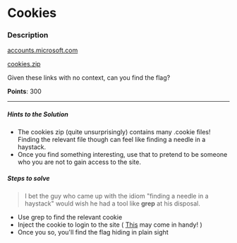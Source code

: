 # Cookies

### Description

[accounts.microsoft.com](https://accounts.microsoft.com)

[cookies.zip](./cookies.zip)

Given these links with no context, can you find the flag?

**Points**: 300

------------------------------------------------
##### Hints to the Solution
- The cookies zip (quite unsurprisingly) contains many .cookie files! Finding the relevant file though can feel like finding a needle in a haystack. 
- Once you find something interesting, use that to pretend to be someone who you are not to gain access to the site.
##### Steps to solve 
> I bet the guy who came up with the idiom "finding a needle in a haystack" would wish he had a tool like **grep** at his disposal. 
- Use grep to find the relevant cookie
- Inject the cookie to login to the site ( [This](https://chrome.google.com/webstore/detail/editthiscookie/fngmhnnpilhplaeedifhccceomclgfbg?hl=en) may come in handy! )
- Once you so, you'll find the flag hiding in plain sight

